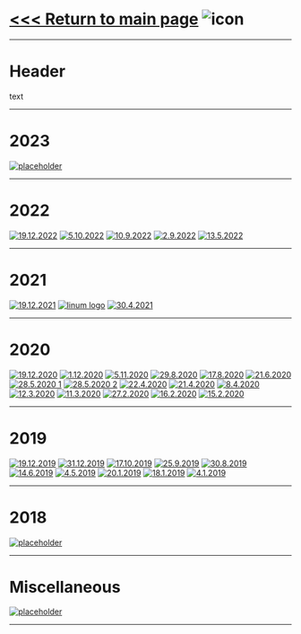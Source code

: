 # [<<< Return to main page](https://halatnikov.github.com) ![icon](https://cdn.discordapp.com/attachments/406052265963683840/944886384047583232/holat_ayleen-seraph_2x.png)

---

# Header

text

---

# 2023

[![placeholder](https://cdn.discordapp.com/attachments/1125344824401342529/1125345134784020520/image.png)](https://cdn.discordapp.com/attachments/1125344824401342529/1125344896321069167/unknown-16.png)

---

# 2022

[![19.12.2022](https://cdn.discordapp.com/attachments/1125344824401342529/1125396809926332516/image.png)](https://twitter.com/Ayleen_Seraph/status/1604856173630570501?s=20)
[![5.10.2022](https://cdn.discordapp.com/attachments/1125344824401342529/1125397766730952784/image.png)](https://twitter.com/Ayleen_Seraph/status/1577683561632628736?s=20)
[![10.9.2022](https://cdn.discordapp.com/attachments/1125344824401342529/1125398638311522424/image.png)](https://twitter.com/Ayleen_Seraph/status/1568446191842516993?s=20)
[![2.9.2022](https://cdn.discordapp.com/attachments/1125344824401342529/1125428434491953172/image.png)](https://cdn.discordapp.com/attachments/1125344824401342529/1125428434064125962/wake_up_halat_.png)
[![13.5.2022](https://media.discordapp.net/attachments/1125344824401342529/1125401696307253368/image.png)](https://twitter.com/Ayleen_Seraph/status/1524797124482940929?s=20)

---

# 2021

[![19.12.2021](https://media.discordapp.net/attachments/1125344824401342529/1125404571737538600/image.png)](https://twitter.com/Ayleen_Seraph/status/1472629474021806089?s=20)
[![linum logo](https://media.discordapp.net/attachments/1125344824401342529/1125423814239584256/linum128.png)](https://media.discordapp.net/attachments/1125344824401342529/1125423814239584256/linum128.png)
[![30.4.2021](https://media.discordapp.net/attachments/1125344824401342529/1125419052530139217/image.png)](https://twitter.com/Ayleen_Seraph/status/1387897757403385856)

---

# 2020

[![19.12.2020](https://media.discordapp.net/attachments/1125344824401342529/1125422066871582720/image.png)](https://twitter.com/Ayleen_Seraph/status/1340311049141161987?s=20)
[![1.12.2020](https://media.discordapp.net/attachments/1125344824401342529/1125425352412495872/image.png)](https://twitter.com/Ayleen_Seraph/status/1333465598135775235)
[![5.11.2020](https://cdn.discordapp.com/attachments/1125344824401342529/1125425729811783720/image.png)](https://twitter.com/Ayleen_Seraph/status/1324122622641266695)
[![29.8.2020](https://cdn.discordapp.com/attachments/1125344824401342529/1125429407989907528/image.png)](https://cdn.discordapp.com/attachments/1125344824401342529/1125429407524335726/halatt_2808.png)
[![17.8.2020](https://cdn.discordapp.com/attachments/1125344824401342529/1125430129808646196/image.png)](https://cdn.discordapp.com/attachments/1125344824401342529/1125430129380835478/Screenshot_2020-08-17-07-40-10-118_com.png)
[![21.6.2020](https://cdn.discordapp.com/attachments/1125344824401342529/1125430620806467604/image.png)](https://cdn.discordapp.com/attachments/1125344824401342529/1125430620244414586/unknown.png)
[![28.5.2020 1](https://media.discordapp.net/attachments/1125344824401342529/1125426631243206746/image.png)](https://twitter.com/Ayleen_Seraph/status/1265966035548733440)
[![28.5.2020 2](https://media.discordapp.net/attachments/1125344824401342529/1125426631465521313/image.png)](https://twitter.com/Ayleen_Seraph/status/1265966035548733440)
[![22.4.2020](https://cdn.discordapp.com/attachments/1125344824401342529/1125431207329538048/image.png)](https://cdn.discordapp.com/attachments/1125344824401342529/1125431206889148527/halat_ayleen_2204.png)
[![21.4.2020](https://cdn.discordapp.com/attachments/1125344824401342529/1125431794985078804/image.png)](https://cdn.discordapp.com/attachments/1125344824401342529/1125431794574045314/unknown1.png)
[![8.4.2020](https://cdn.discordapp.com/attachments/1125344824401342529/1125432584726397099/image.png)](https://cdn.discordapp.com/attachments/1125344824401342529/1125432584265019392/halat_uwu_0704_5.png)
[![12.3.2020](https://media.discordapp.net/attachments/1125344824401342529/1125427182265712670/image.png)](https://twitter.com/Ayleen_Seraph/status/1237794615777996800)
[![11.3.2020](https://cdn.discordapp.com/attachments/1125344824401342529/1125433894834012160/image.png)](https://cdn.discordapp.com/attachments/1125344824401342529/1125433894406205571/h1-.gif)
[![27.2.2020](https://cdn.discordapp.com/attachments/1125344824401342529/1125435569305038978/image.png)](https://cdn.discordapp.com/attachments/1125344824401342529/1125435568914976848/ayleen_halat_sketch_2702_2020.png)
[![16.2.2020](https://cdn.discordapp.com/attachments/1125344824401342529/1125435926613594122/image.png)](https://cdn.discordapp.com/attachments/1125344824401342529/1125435926206742598/unknown2.png)
[![15.2.2020](https://cdn.discordapp.com/attachments/1125344824401342529/1125436475438276708/image.png)](https://cdn.discordapp.com/attachments/1125344824401342529/1125436475153055905/unknown_7_2020.png)

---

# 2019

[![19.12.2019](https://media.discordapp.net/attachments/1125344824401342529/1125422966696575056/image.png)](https://twitter.com/Ayleen_Seraph/status/1208020827469430784)
[![31.12.2019](https://media.discordapp.net/attachments/1125344824401342529/1125426125355614268/image.png)](https://twitter.com/Ayleen_Seraph/status/1211849334339383297)
[![17.10.2019](https://cdn.discordapp.com/attachments/1125344824401342529/1125437710308475052/image.png)](https://cdn.discordapp.com/attachments/1125344824401342529/1125437709947773058/halat_and_cat-.png)
[![25.9.2019](https://cdn.discordapp.com/attachments/1125344824401342529/1125437710308475052/image.png)](https://cdn.discordapp.com/attachments/1125344824401342529/1125437709947773058/halat_and_cat-.png)
[![30.8.2019](https://cdn.discordapp.com/attachments/1125344824401342529/1125438232113446952/image.png)](https://cdn.discordapp.com/attachments/1125344824401342529/1125438231706615838/halat_animu_eyes.png)
[![14.6.2019](https://cdn.discordapp.com/attachments/1125344824401342529/1125438651292197047/image.png)](https://cdn.discordapp.com/attachments/1125344824401342529/1125438650939883590/halat_1106.png)
[![4.5.2019](https://media.discordapp.net/attachments/1125344824401342529/1125427182626427020/image.png)](https://twitter.com/Ayleen_Seraph/status/1237794615777996800)
[![20.1.2019](https://cdn.discordapp.com/attachments/1125344824401342529/1125440279755898920/image.png)](https://cdn.discordapp.com/attachments/1125344824401342529/1125440279185477712/green_greens_2001_--2.png)
[![18.1.2019](https://cdn.discordapp.com/attachments/1125344824401342529/1125440552872194079/image.png)](https://cdn.discordapp.com/attachments/1125344824401342529/1125440552284983376/eye_1801.png)
[![4.1.2019](https://cdn.discordapp.com/attachments/1125344824401342529/1125440936411926558/image.png)](https://cdn.discordapp.com/attachments/1125344824401342529/1125440933832433806/unknown.png)

---

# 2018

[![placeholder](https://cdn.discordapp.com/attachments/1125344824401342529/1125345134784020520/image.png)](https://cdn.discordapp.com/attachments/1125344824401342529/1125344896321069167/unknown-16.png)

---

# Miscellaneous

[![placeholder](https://cdn.discordapp.com/attachments/1125344824401342529/1125345134784020520/image.png)](https://cdn.discordapp.com/attachments/1125344824401342529/1125344896321069167/unknown-16.png)

---